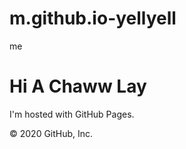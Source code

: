 # m.github.io-yellyell
me
<!DOCTYPE html>

<html>

<body>

<h1>Hi A Chaww Lay</h1>

<p>I'm hosted with GitHub Pages.</p>

</body>

</html>

© 2020 GitHub, Inc.
